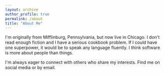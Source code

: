 ```yaml
---
layout: archive
author_profile: true
permalink: /about
title: "About Me"
---
```


I'm originally from Mifflinburg, Pennsylvania, but now live in Chicago. I don't read enough fiction and I have a serious cookbook problem. If I could have one superpower, it would be to speak any language fluently. I think software is more about people than things.

I'm always eager to connect with others who share my interests. Find me on social media or by email.